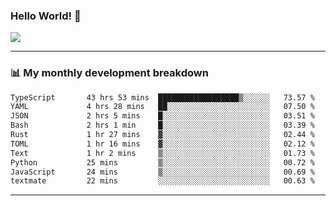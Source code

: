 ### Hello World! 👋

<a>
  <img align="center" src="https://github-readme-stats.vercel.app/api?username=megatunger&count_private=true&include_all_commits=true&bg_color=30,56CCF2,2F80ED&title_color=fff&text_color=fff" />
</a>

------
### 📊 My monthly development breakdown

<!--START_SECTION:waka-->

```txt
TypeScript       43 hrs 53 mins  ██████████████████▒░░░░░░   73.57 %
YAML             4 hrs 28 mins   ██░░░░░░░░░░░░░░░░░░░░░░░   07.50 %
JSON             2 hrs 5 mins    █░░░░░░░░░░░░░░░░░░░░░░░░   03.51 %
Bash             2 hrs 1 min     █░░░░░░░░░░░░░░░░░░░░░░░░   03.39 %
Rust             1 hr 27 mins    ▓░░░░░░░░░░░░░░░░░░░░░░░░   02.44 %
TOML             1 hr 16 mins    ▓░░░░░░░░░░░░░░░░░░░░░░░░   02.12 %
Text             1 hr 2 mins     ▒░░░░░░░░░░░░░░░░░░░░░░░░   01.73 %
Python           25 mins         ▒░░░░░░░░░░░░░░░░░░░░░░░░   00.72 %
JavaScript       24 mins         ▒░░░░░░░░░░░░░░░░░░░░░░░░   00.69 %
textmate         22 mins         ░░░░░░░░░░░░░░░░░░░░░░░░░   00.63 %
```

<!--END_SECTION:waka-->

------
